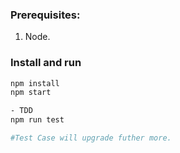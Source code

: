 ### Prerequisites:

1. Node.

### Install and run

```bash
npm install
npm start

- TDD
npm run test

#Test Case will upgrade futher more.
```


